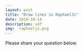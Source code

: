 ```yaml
---
layout: post
title: "Draw lines in RaphaelJs"
date: 2018-10-14
description: sdf
img:  raphaeljs.png
---
```




<div id="canvas_container"></div>
<div class="clearfix"></div>
Please share your question below.
